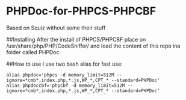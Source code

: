 # PHPDoc-for-PHPCS-PHPCBF
Based on Squiz without some their stuff

##Installing
After the install of PHPCS/PHPCBF place on /usr/share/php/PHP/CodeSniffer/ and load the content of this repo ina folder called PHPDoc.

##How to use
I use two bash alias for fast use:

```
alias phpdoc='phpcs -d memory_limit=512M --ignore=*cmb*,index.php,*.js,WP_*,CPT_* --standard=PHPDoc'
alias phpdoccbf='phpcbf -d memory_limit=512M --ignore=*cmb*,index.php,*.js,WP_*,CPT_* --standard=PHPDoc'
```
